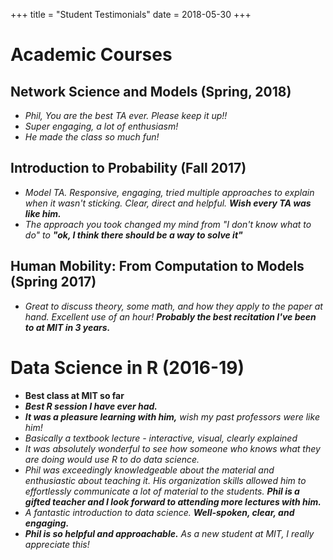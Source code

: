 +++
title = "Student Testimonials"
date = 2018-05-30
+++

# Academic Courses

## Network Science and Models (Spring, 2018)

- *Phil, You are the best TA ever. Please keep it up!!*
- *Super engaging, a lot of enthusiasm!*
- *He made the class so much fun!*

## Introduction to Probability (Fall 2017)

- *Model TA. Responsive, engaging, tried multiple approaches to explain when it wasn't sticking. Clear, direct and helpful.* ***Wish every TA was like him.***
- *The approach you took changed my mind from "I don't know what to do" to* ***"ok, I think there should be a way to solve it"***

## Human Mobility: From Computation to Models (Spring 2017)

- *Great to discuss theory, some math, and how they apply to the paper at hand. Excellent use of an hour!* ***Probably the best recitation I've been to at MIT in 3 years.***

# Data Science in R (2016-19)

- **Best class at MIT so far**
- ***Best R session I have ever had.***
- ***It was a pleasure learning with him,*** *wish my past professors were like him!*
- *Basically a textbook lecture - interactive, visual, clearly explained* 
- *It was absolutely wonderful to see how someone who knows what they are doing would use R to do data science.*
- *Phil was exceedingly knowledgeable about the material and enthusiastic about teaching it. His organization skills allowed him to effortlessly communicate a lot of material to the students.* ***Phil is a gifted teacher and I look forward to attending more lectures with him.***
- *A fantastic introduction to data science.* ***Well-spoken, clear, and engaging.***
- ***Phil is so helpful and approachable.*** *As a new student at MIT, I really appreciate this!*